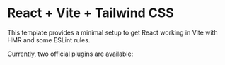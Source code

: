 # React + Vite + Tailwind CSS

This template provides a minimal setup to get React working in Vite with HMR and some ESLint rules.

Currently, two official plugins are available:
